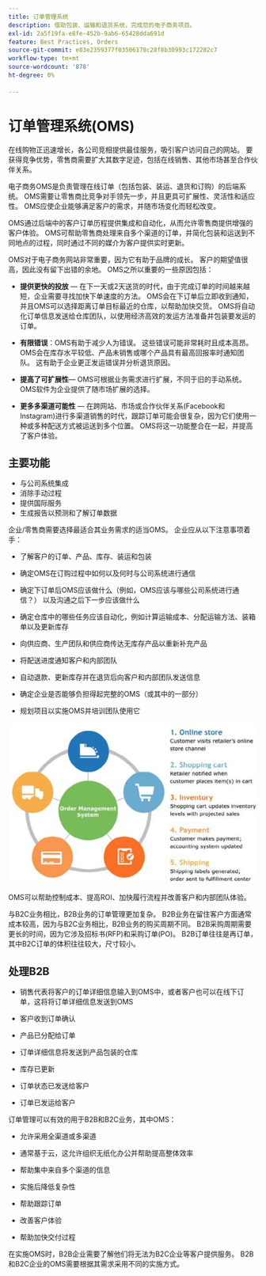```yaml
---
title: 订单管理系统
description: 借助包装、运输和退货系统，完成您的电子商务项目。
exl-id: 2a5f19fa-e8fe-452b-9ab6-65428dda691d
feature: Best Practices, Orders
source-git-commit: e83e2359377f03506178c28f8b30993c172282c7
workflow-type: tm+mt
source-wordcount: '878'
ht-degree: 0%

---
```


# 订单管理系统(OMS)

在线购物正迅速增长，各公司竞相提供最佳服务，吸引客户访问自己的网站。 要获得竞争优势，零售商需要扩大其数字足迹，包括在线销售、其他市场甚至合作伙伴关系。

电子商务OMS是负责管理在线订单（包括包装、装运、退货和订购）的后端系统。 OMS需要让零售商比竞争对手领先一步，并且更具可扩展性、灵活性和适应性。 OMS应使企业能够满足客户的需求，并随市场变化而轻松改变。

OMS通过后端中的客户订单历程提供集成和自动化，从而允许零售商提供增强的客户体验。 OMS可帮助零售商处理来自多个渠道的订单，并简化包装和运送到不同地点的过程，同时通过不同的媒介为客户提供实时更新。

OMS对于电子商务网站非常重要，因为它有助于品牌的成长。 客户的期望值很高，因此没有留下出错的余地。 OMS之所以重要的一些原因包括：

- **提供更快的投放** — 在下一天或2天送货的时代，由于完成订单的时间越来越短，企业需要寻找加快下单速度的方法。 OMS会在下订单后立即收到通知，并且OMS可以选择距离订单目标最近的仓库，以帮助加快交货。 OMS将自动化订单信息发送给仓库团队，以使用经济高效的发运方法准备并包装要发运的订单。

- **有限错误**：OMS有助于减少人为错误。 这些错误可能非常耗时且成本高昂。 OMS会在库存水平较低、产品未销售或哪个产品具有最高回报率时通知团队。 这有助于企业更正发运错误并分析退货原因。

- **提高了可扩展性**— OMS可根据业务需求进行扩展，不同于旧的手动系统。 OMS软件为企业提供了随市场扩展的选择。

- **更多多渠道可能性** — 在跨网站、市场或合作伙伴关系(Facebook和Instagram)进行多渠道销售的时代，跟踪订单可能会很复杂，因为它们使用一种或多种配送方式被运送到多个位置。 OMS将这一功能整合在一起，并提高了客户体验。

## 主要功能

- 与公司系统集成
- 消除手动过程
- 提供国际服务
- 生成报告以预测和了解订单数据

企业/零售商需要选择最适合其业务需求的适当OMS。 企业应从以下注意事项着手：

- 了解客户的订单、产品、库存、装运和包装

- 确定OMS在订购过程中如何以及何时与公司系统进行通信

- 确定下订单后OMS应该做什么（例如，OMS应该与哪些公司系统进行通信？） 以及沟通之后下一步应该做什么

- 确定仓库中的哪些任务应该自动化，例如计算运输成本、分配运输方法、装箱单以及更新库存

- 向供应商、生产团队和供应商传达无库存产品以重新补充产品

- 将配送进度通知客户和内部团队

- 自动退款、更新库存并在退货后向客户和内部团队发送信息

- 确定企业是否能够负担得起完整的OMS（或其中的一部分）

- 规划项目以实施OMS并培训团队使用它

![订单管理系统图](../../assets/playbooks/order-management-system.png)

OMS可以帮助控制成本、提高ROI、加快履行流程并改善客户和内部团队体验。

与B2C业务相比，B2B业务的订单管理更加复杂。 B2B业务在留住客户方面通常成本较高，因为与B2C业务相比，B2B业务的购买周期不同。 B2B采购周期需要更长的时间，因为它涉及招标书(RFP)和采购订单(PO)。 B2B订单往往是再订单，其中B2C订单的体积往往较大，尺寸较小。

## 处理B2B

- 销售代表将客户的订单详细信息输入到OMS中，或者客户也可以在线下订单，这将将订单详细信息发送到OMS

- 客户收到订单确认

- 产品已分配给订单

- 订单详细信息将发送到产品包装的仓库

- 库存已更新

- 订单状态已发送给客户

- 订单已发运给客户

订单管理可以有效的用于B2B和B2C业务，其中OMS：

- 允许采用全渠道或多渠道

- 通常基于云，这允许组织无纸化办公并帮助提高整体效率

- 帮助集中来自多个渠道的信息

- 实施后降低复杂性

- 帮助跟踪订单

- 改善客户体验

- 帮助加快交付过程

在实施OMS时，B2B企业需要了解他们将无法为B2C企业等客户提供服务。 B2B和B2C企业的OMS需要根据其需求采用不同的实施方式。
